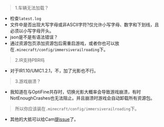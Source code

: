 >1.车辆无法加载？

* 检查`latest.log`
* 文件中是否出现大写字母或非ASCII字符?仅允许小写字母、数字和下划线，且必须以小写字母开头。
* json是不是有语法错误？
* 通过资源包页添加资源包后需重启游戏，或者你也可以放在`.minecraft/config/immersiverailroading`下。

>2.IR支持PBR吗

* 对于IR1.10/UMC1.2.1，不，加了光影也不行。

>3.游戏崩溃？

* 我知道在与OptiFine共存时，切换光影大概率会导致游戏崩溃，有时NotEnoughCrashes也无法阻止。并且崩溃时游戏会自动卸载所有资源包。
>所以你应该装在`.minecraft/config/immersiverailroading`下。
* 其他的大抵可以给Cam[提issue](https://github.com/TeamOpenIndustry/ImmersiveRailroading/issues)了。